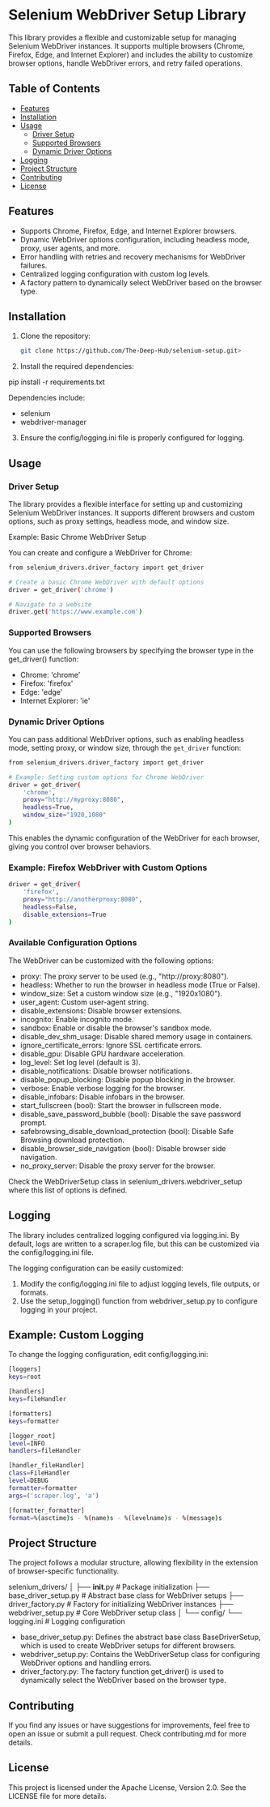 # Selenium WebDriver Setup Library
This library provides a flexible and customizable setup for managing Selenium WebDriver instances. It supports multiple browsers (Chrome, Firefox, Edge, and Internet Explorer) and includes the ability to customize browser options, handle WebDriver errors, and retry failed operations.

## Table of Contents

- [Features](#features)
- [Installation](#installation)
- [Usage](#usage)
  - [Driver Setup](#driver-setup)
  - [Supported Browsers](#supported-browsers)
  - [Dynamic Driver Options](#dynamic-driver-options)
- [Logging](#logging)
- [Project Structure](#project-structure)
- [Contributing](#contributing)
- [License](#license)


## Features

- Supports Chrome, Firefox, Edge, and Internet Explorer browsers.
- Dynamic WebDriver options configuration, including headless mode, proxy, user agents, and more.
- Error handling with retries and recovery mechanisms for WebDriver failures.
- Centralized logging configuration with custom log levels.
- A factory pattern to dynamically select WebDriver based on the browser type.

## Installation

1. Clone the repository:
   ```bash
   git clone https://github.com/The-Deep-Hub/selenium-setup.git>
   ```

2. Install the required dependencies:

pip install -r requirements.txt

Dependencies include:

- selenium
- webdriver-manager

3. Ensure the config/logging.ini file is properly configured for logging.

## Usage

### Driver Setup

The library provides a flexible interface for setting up and customizing Selenium WebDriver instances. It supports different browsers and custom options, such as proxy settings, headless mode, and window size.

Example: Basic Chrome WebDriver Setup

You can create and configure a WebDriver for Chrome:

```bash 
from selenium_drivers.driver_factory import get_driver

# Create a basic Chrome WebDriver with default options
driver = get_driver('chrome')

# Navigate to a website
driver.get('https://www.example.com')
```
### Supported Browsers

You can use the following browsers by specifying the browser type in the get_driver() function:

- Chrome: 'chrome'
- Firefox: 'firefox'
- Edge: 'edge'
- Internet Explorer: 'ie'

### Dynamic Driver Options

You can pass additional WebDriver options, such as enabling headless mode, setting proxy, or window size, through the ```get_driver``` function:

```bash
from selenium_drivers.driver_factory import get_driver

# Example: Setting custom options for Chrome WebDriver
driver = get_driver(
    'chrome',
    proxy="http://myproxy:8080",
    headless=True,
    window_size="1920,1080"
)
```
This enables the dynamic configuration of the WebDriver for each browser, giving you control over browser behaviors.

### Example: Firefox WebDriver with Custom Options

```bash
driver = get_driver(
    'firefox', 
    proxy="http://anotherproxy:8080", 
    headless=False,
    disable_extensions=True
)
```

### Available Configuration Options
The WebDriver can be customized with the following options:

- proxy: The proxy server to be used (e.g., "http://proxy:8080").
- headless: Whether to run the browser in headless mode (True or False).
- window_size: Set a custom window size (e.g., "1920x1080").
- user_agent: Custom user-agent string.
- disable_extensions: Disable browser extensions.
- incognito: Enable incognito mode.
- sandbox: Enable or disable the browser's sandbox mode.
- disable_dev_shm_usage: Disable shared memory usage in containers.
- ignore_certificate_errors: Ignore SSL certificate errors.
- disable_gpu: Disable GPU hardware acceleration.
- log_level: Set log level (default is 3).
- disable_notifications: Disable browser notifications.
- disable_popup_blocking: Disable popup blocking in the browser.
- verbose: Enable verbose logging for the browser.
- disable_infobars: Disable infobars in the browser.
- start_fullscreen (bool): Start the browser in fullscreen mode.
- disable_save_password_bubble (bool): Disable the save password prompt.
- safebrowsing_disable_download_protection (bool): Disable Safe Browsing download protection.
- disable_browser_side_navigation (bool): Disable browser side navigation.
- no_proxy_server: Disable the proxy server for the browser.

Check the WebDriverSetup class in selenium_drivers.webdriver_setup where this list of options is defined.

## Logging
The library includes centralized logging configured via logging.ini. By default, logs are written to a scraper.log file, but this can be customized via the config/logging.ini file.

The logging configuration can be easily customized:

1. Modify the config/logging.ini file to adjust logging levels, file outputs, or formats.
2. Use the setup_logging() function from webdriver_setup.py to configure logging in your project.

## Example: Custom Logging 

To change the logging configuration, edit config/logging.ini:

```bash
[loggers]
keys=root

[handlers]
keys=fileHandler

[formatters]
keys=formatter

[logger_root]
level=INFO
handlers=fileHandler

[handler_fileHandler]
class=FileHandler
level=DEBUG
formatter=formatter
args=('scraper.log', 'a')

[formatter_formatter]
format=%(asctime)s - %(name)s - %(levelname)s - %(message)s
```

## Project Structure

The project follows a modular structure, allowing flexibility in the extension of browser-specific functionality.

selenium_drivers/
│
├── __init__.py                      # Package initialization
├── base_driver_setup.py             # Abstract base class for WebDriver setups
├── driver_factory.py                # Factory for initializing WebDriver instances
├── webdriver_setup.py               # Core WebDriver setup class
│
└── config/
    └── logging.ini                  # Logging configuration

- base_driver_setup.py: Defines the abstract base class BaseDriverSetup, which is used to create WebDriver setups for different browsers.
- webdriver_setup.py: Contains the WebDriverSetup class for configuring WebDriver options and handling errors.
- driver_factory.py: The factory function get_driver() is used to dynamically select the WebDriver based on the browser type.

## Contributing 
If you find any issues or have suggestions for improvements, feel free to open an issue or submit a pull request. Check contributing.md for more details.

## License
This project is licensed under the Apache License, Version 2.0. See the LICENSE file for more details.

